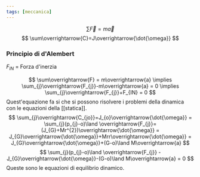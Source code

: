 ```yaml
---
tags: [meccanica]
---
```

$$
\sum\overrightarrow{F} = m\overrightarrow{a}
$$
$$
\sum\overrightarrow{C}=J\overrightarrow{\dot{\omega}}
$$
### Principio di d'Alembert

$F_{IN}$ = Forza d'inerzia

$$
\sum\overrightarrow{F} = m\overrightarrow{a} \implies \sum_{j}\overrightarrow{F_{j}}-m\overrightarrow{a} = 0 \implies \sum_{j}\overrightarrow{F_{j}}+F_{IN} = 0
$$
Quest'equazione fa si che si possono risolvere i problemi della dinamica con le equazioni della [[statica]].
$$
\sum_{j}\overrightarrow{C_{jo}}=J_{o}\overrightarrow{\dot{\omega}} = \sum_{j}(p_{j}-o)\land \overrightarrow{F_{j}}=(J_{G}+Mr^{2})\overrightarrow{\dot{\omega}} = J_{G}\overrightarrow{\dot{\omega}}+Mrr\overrightarrow{\dot{\omega}} = J_{G}\overrightarrow{\dot{\omega}}+(G-o)\land M\overrightarrow{a}
$$
$$
 \sum_{j}(p_{j}-o)\land \overrightarrow{F_{j}} -J_{G}\overrightarrow{\dot{\omega}}-(G-o)\land M\overrightarrow{a} = 0
$$
Queste sono le equazioni di equilibrio dinamico.

